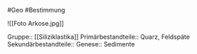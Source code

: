 #Geo #Bestimmung 

![[Foto Arkose.jpg]]

Gruppe:: [[Siliziklastika]]
Primärbestandteile:: Quarz, Feldspäte 
Sekundärbestandteile::
Genese:: Sedimente


